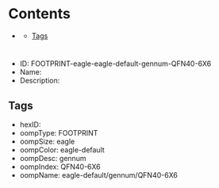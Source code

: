 



Contents
========

* [](#)
	* [Tags](#tags)

# 

- ID: FOOTPRINT-eagle-eagle-default-gennum-QFN40-6X6
- Name: 
- Description: 

## Tags

- hexID: 
- oompType: FOOTPRINT
- oompSize: eagle
- oompColor: eagle-default
- oompDesc: gennum
- oompIndex: QFN40-6X6
- oompName: eagle-default/gennum/QFN40-6X6
